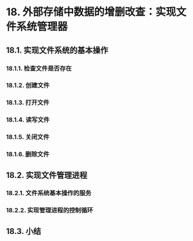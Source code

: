 # 18. 外部存储中数据的增删改查：实现文件系统管理器
## 18.1. 实现文件系统的基本操作
### 18.1.1. 检查文件是否存在
### 18.1.2. 创建文件
### 18.1.3. 打开文件
### 18.1.4. 读写文件
### 18.1.5. 关闭文件
### 18.1.6. 删除文件
## 18.2. 实现文件管理进程
### 18.2.1. 文件系统基本操作的服务
### 18.2.2. 实现管理进程的控制循环
## 18.3. 小结
 
